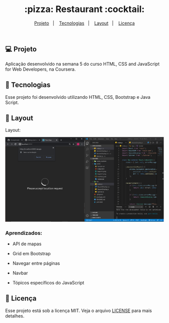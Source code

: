 <h1 align="center">
  :pizza: Restaurant :cocktail:
</h1>

<p align="center">
<a href="#-projeto">Projeto</a>&nbsp;&nbsp;&nbsp;|&nbsp;&nbsp;&nbsp;
  <a href="#rocket-tecnologias">Tecnologias</a>&nbsp;&nbsp;&nbsp;|&nbsp;&nbsp;&nbsp;  
  <a href="#-layout">Layout</a>&nbsp;&nbsp;&nbsp;|&nbsp;&nbsp;&nbsp;
  <a href="#memo-licença">Licença</a>
</p>

<br>

## 💻 Projeto

Aplicação desenvolvido na semana 5 do curso HTML, CSS and JavaScript for Web Developers, na Coursera.


## :rocket: Tecnologias

Esse projeto foi desenvolvido utilizando HTML, CSS, Bootstrap e Java Script.

## 🎨 Layout

Layout: 

![Layout do projeto](https://github.com/ChristySchott/react-seasons/blob/master/layout0.PNG)


### Aprendizados:

- API de mapas

- Grid em Bootstrap

- Navegar entre páginas

- Navbar

- Tópicos específicos do JavaScript


## :memo: Licença

Esse projeto está sob a licença MIT. Veja o arquivo [LICENSE](LICENSE.md) para mais detalhes.

